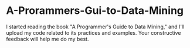 # A-Prorammers-Gui-to-Data-Mining
I started reading the book "A Programmer's Guide to Data Mining," and I'll upload my code related to its practices and examples.
Your constructive feedback will help me do my best.

